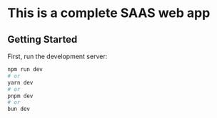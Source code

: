 # This is a complete SAAS web app 


## Getting Started
First, run the development server:

```bash
npm run dev
# or
yarn dev
# or
pnpm dev
# or
bun dev
```

